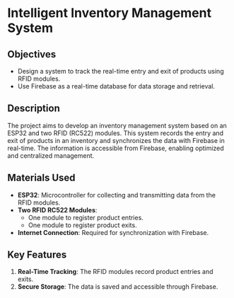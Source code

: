 # Intelligent Inventory Management System  

## Objectives  
- Design a system to track the real-time entry and exit of products using RFID modules.  
- Use Firebase as a real-time database for data storage and retrieval.  

## Description  
The project aims to develop an inventory management system based on an ESP32 and two RFID (RC522) modules. This system records the entry and exit of products in an inventory and synchronizes the data with Firebase in real-time. The information is accessible from Firebase, enabling optimized and centralized management.  

## Materials Used  
- **ESP32**: Microcontroller for collecting and transmitting data from the RFID modules.  
- **Two RFID RC522 Modules**:  
  - One module to register product entries.  
  - One module to register product exits.  
- **Internet Connection**: Required for synchronization with Firebase.  

## Key Features  
1. **Real-Time Tracking**: The RFID modules record product entries and exits.  
2. **Secure Storage**: The data is saved and accessible through Firebase.  

